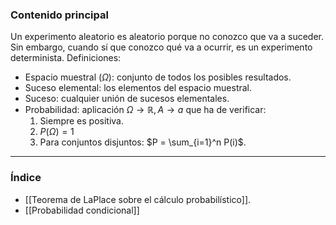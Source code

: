 ### Contenido principal

Un experimento aleatorio es aleatorio porque no conozco que va a suceder. Sin embargo, cuando sí que conozco qué va a ocurrir, es un experimento determinista. Definiciones:
- Espacio muestral ($\Omega$): conjunto de todos los posibles resultados.
- Suceso elemental: los elementos del espacio muestral.
- Suceso: cualquier unión de sucesos elementales.
- Probabilidad: aplicación $\Omega \rightarrow \mathbb{R}, A \rightarrow a$ que ha de verificar:
	1. Siempre es positiva.
	2. $P(\Omega) = 1$ 
	3. Para conjuntos disjuntos: $P = \sum_{i=1}^n P(i)$.


--- 
### Índice
- [[Teorema de LaPlace sobre el cálculo probabilístico]].
- [[Probabilidad condicional]]